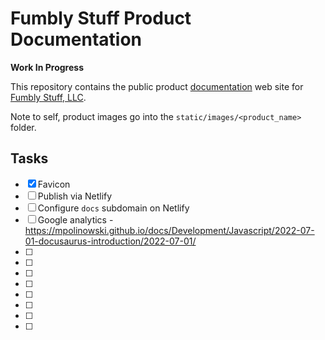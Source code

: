 # Fumbly Stuff Product Documentation

**Work In Progress**

This repository contains the public product [documentation](https://docs.fumblydiddle.com) web site for [Fumbly Stuff, LLC](https://fumblystuff.com).

Note to self, product images go into the `static/images/<product_name>` folder.

## Tasks

- [x] Favicon
- [ ] Publish via Netlify
- [ ] Configure `docs` subdomain on Netlify
- [ ] Google analytics - https://mpolinowski.github.io/docs/Development/Javascript/2022-07-01-docusaurus-introduction/2022-07-01/
- [ ] 
- [ ] 
- [ ] 
- [ ] 
- [ ] 
- [ ] 
- [ ] 
- [ ] 